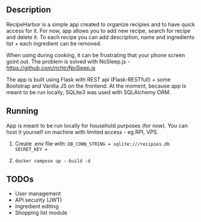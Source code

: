 ## Description

RecipeHarbor is a simple app created to organize recipies and to have quick access for it.
For now, app allows you to add new recipe, search for recipe and delete it. To each recipe
you can add description, name and ingredients list + each ingredient can be removed.

When using during cooking, it can be frustrating that your phone screen goint out.
The problem is solved with NoSleep.js - https://github.com/richtr/NoSleep.js

The app is built using Flask with REST api (Flask-RESTfull) + some Bootstrap and Vanilla JS on the frontend. At the moment, because app is meant to be run locally, SQLite3 was used with SQLAlchemy ORM.

## Running

App is meant to be run locally for household purposes (for now). You can host it
yourself on machine with limited access - eg RPI, VPS.

1. Create .env file with:
   `DB_CONN_STRING = sqlite:///recipies.db
SECRET_KEY =`

2. `docker compose up --build -d`

## TODOs

- User management
- API security (JWT)
- Ingredient editing
- Shopping list module
